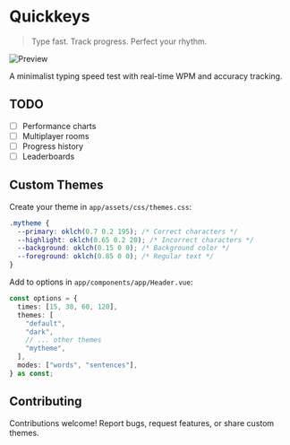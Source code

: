 # Quickkeys

> Type fast. Track progress. Perfect your rhythm.

![Preview](https://assets.sothearo.dev/images/projects/quickkeys.png)

A minimalist typing speed test with real-time WPM and accuracy tracking.

## TODO

- [ ] Performance charts
- [ ] Multiplayer rooms
- [ ] Progress history
- [ ] Leaderboards

## Custom Themes

Create your theme in `app/assets/css/themes.css`:

```css
.mytheme {
  --primary: oklch(0.7 0.2 195); /* Correct characters */
  --highlight: oklch(0.65 0.2 20); /* Incorrect characters */
  --background: oklch(0.15 0 0); /* Background color */
  --foreground: oklch(0.85 0 0); /* Regular text */
}
```

Add to options in `app/components/app/Header.vue`:

```ts
const options = {
  times: [15, 30, 60, 120],
  themes: [
    "default",
    "dark",
    // ... other themes
    "mytheme",
  ],
  modes: ["words", "sentences"],
} as const;
```

## Contributing

Contributions welcome! Report bugs, request features, or share custom themes.

